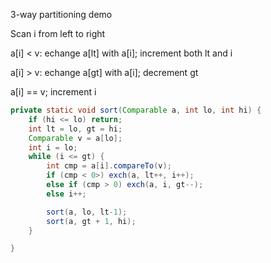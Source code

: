 3-way partitioning demo

Scan i from left to right

a[i] < v: echange a[lt] with a[i]; increment both lt and i

a[i] > v: echange a[gt] with a[i]; decrement gt

a[i] == v; increment i

```java
private static void sort(Comparable a, int lo, int hi) {
    if (hi <= lo) return;
    int lt = lo, gt = hi;
    Comparable v = a[lo];
    int i = lo;
    while (i <= gt) {
        int cmp = a[i].compareTo(v);
        if (cmp < 0>) exch(a, lt++, i++);
        else if (cmp > 0) exch(a, i, gt--);
        else i++;

        sort(a, lo, lt-1);
        sort(a, gt + 1, hi);
    }

}



```